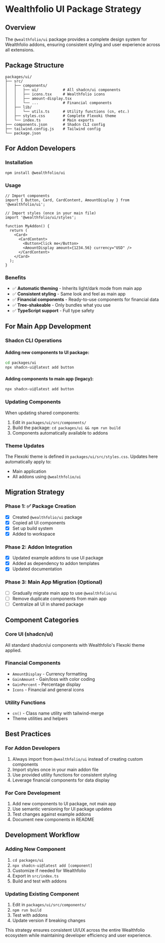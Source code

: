 # Wealthfolio UI Package Strategy

## Overview

The `@wealthfolio/ui` package provides a complete design system for Wealthfolio addons, ensuring consistent styling and user experience across all extensions.

## Package Structure

```
packages/ui/
├── src/
│   ├── components/
│   │   ├── ui/           # All shadcn/ui components
│   │   ├── icons.tsx     # Wealthfolio icons
│   │   ├── amount-display.tsx
│   │   └── ...           # Financial components
│   ├── lib/
│   │   └── utils.ts      # Utility functions (cn, etc.)
│   ├── styles.css        # Complete Flexoki theme
│   └── index.ts          # Main exports
├── components.json       # Shadcn CLI config
├── tailwind.config.js    # Tailwind config
└── package.json
```

## For Addon Developers

### Installation
```bash
npm install @wealthfolio/ui
```

### Usage
```tsx
// Import components
import { Button, Card, CardContent, AmountDisplay } from '@wealthfolio/ui';

// Import styles (once in your main file)
import '@wealthfolio/ui/styles';

function MyAddon() {
  return (
    <Card>
      <CardContent>
        <Button>Click me</Button>
        <AmountDisplay amount={1234.56} currency="USD" />
      </CardContent>
    </Card>
  );
}
```

### Benefits
- ✅ **Automatic theming** - Inherits light/dark mode from main app
- ✅ **Consistent styling** - Same look and feel as main app
- ✅ **Financial components** - Ready-to-use components for financial data
- ✅ **Tree-shakeable** - Only bundles what you use
- ✅ **TypeScript support** - Full type safety

## For Main App Development

### Shadcn CLI Operations

#### Adding new components to UI package:
```bash
cd packages/ui
npx shadcn-ui@latest add button
```

#### Adding components to main app (legacy):
```bash
npx shadcn-ui@latest add button
```

### Updating Components

When updating shared components:
1. Edit in `packages/ui/src/components/`
2. Build the package: `cd packages/ui && npm run build`
3. Components automatically available to addons

### Theme Updates

The Flexoki theme is defined in `packages/ui/src/styles.css`. Updates here automatically apply to:
- Main application
- All addons using `@wealthfolio/ui`

## Migration Strategy

### Phase 1: ✅ Package Creation
- [x] Created `@wealthfolio/ui` package
- [x] Copied all UI components
- [x] Set up build system
- [x] Added to workspace

### Phase 2: Addon Integration
- [x] Updated example addons to use UI package
- [x] Added as dependency to addon templates
- [x] Updated documentation

### Phase 3: Main App Migration (Optional)
- [ ] Gradually migrate main app to use `@wealthfolio/ui`
- [ ] Remove duplicate components from main app
- [ ] Centralize all UI in shared package

## Component Categories

### Core UI (shadcn/ui)
All standard shadcn/ui components with Wealthfolio's Flexoki theme applied.

### Financial Components
- `AmountDisplay` - Currency formatting
- `GainAmount` - Gain/loss with color coding
- `GainPercent` - Percentage display
- `Icons` - Financial and general icons

### Utility Functions
- `cn()` - Class name utility with tailwind-merge
- Theme utilities and helpers

## Best Practices

### For Addon Developers
1. Always import from `@wealthfolio/ui` instead of creating custom components
2. Import styles once in your main addon file
3. Use provided utility functions for consistent styling
4. Leverage financial components for data display

### For Core Development
1. Add new components to UI package, not main app
2. Use semantic versioning for UI package updates
3. Test changes against example addons
4. Document new components in README

## Development Workflow

### Adding New Component
1. `cd packages/ui`
2. `npx shadcn-ui@latest add [component]`
3. Customize if needed for Wealthfolio
4. Export in `src/index.ts`
5. Build and test with addons

### Updating Existing Component
1. Edit in `packages/ui/src/components/`
2. `npm run build`
3. Test with addons
4. Update version if breaking changes

This strategy ensures consistent UI/UX across the entire Wealthfolio ecosystem while maintaining developer efficiency and user experience.
